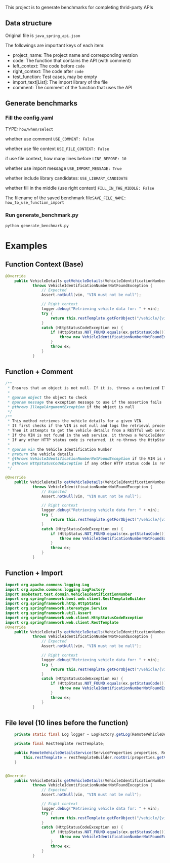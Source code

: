 This project is to generate benchmarks for completing thrid-party APIs

## Data structure

Original file is `java_spring_api.json`

The followings are important keys of each item:

- project_name: The project name and corresponding version
- code: The function that contains the API (with comment)
- left_context: The code before `code`
- right_context: The code after `code`
- test_function: Test cases, may be empty
- import_text[List]: The import library of the file
- comment: The comment of the function that uses the API


## Generate benchmarks

### Fill the config.yaml

TYPE: `how/when/select`

whether use comment `USE_COMMENT: False`

whether use file context `USE_FILE_CONTEXT: False`

if use file context, how many lines before `LINE_BEFORE: 10`

whether use import message `USE_IMPORT_MESSAGE: True`

whether include library candidates: `USE_LIBRARY_CANDIDATE`

whether fill in the middle (use right context) `FILL_IN_THE_MIDDLE: False`

The filename of the saved benchmark file`SAVE_FILE_NAME: how_to_use_function_import`


### Run generate_benchmark.py


```
python generate_benchmark.py
```

# Examples

## Function Context (Base)
```java
@Override
	public VehicleDetails getVehicleDetails(VehicleIdentificationNumber vin)
			throws VehicleIdentificationNumberNotFoundException {
                // Expected
                Assert.notNull(vin, "VIN must not be null");

                // Right context
                logger.debug("Retrieving vehicle data for: " + vin);
                try {
                    return this.restTemplate.getForObject("/vehicle/{vin}/details", VehicleDetails.class, vin);
                }
                catch (HttpStatusCodeException ex) {
                    if (HttpStatus.NOT_FOUND.equals(ex.getStatusCode())) {
                        throw new VehicleIdentificationNumberNotFoundException(vin, ex);
                    }
                    throw ex;
                }
            }
```


## Function + Comment
```java
/**
 * Ensures that an object is not null. If it is, throws a customized IllegalArgumentException.
 *
 * @param object the object to check
 * @param message the exception message to use if the assertion fails
 * @throws IllegalArgumentException if the object is null
 */
/**
 * This method retrieves the vehicle details for a given VIN.
 * It first checks if the VIN is not null and logs the retrieval process.
 * Then it attempts to get the vehicle details from a RESTful web service.
 * If the VIN is not found in the web service, it throws a VehicleIdentificationNumberNotFoundException.
 * If any other HTTP status code is returned, it re-throws the HttpStatusCodeException.
 *
 * @param vin the Vehicle Identification Number
 * @return the vehicle details
 * @throws VehicleIdentificationNumberNotFoundException if the VIN is not found in the web service
 * @throws HttpStatusCodeException if any other HTTP status code is returned
 */

@Override
	public VehicleDetails getVehicleDetails(VehicleIdentificationNumber vin)
			throws VehicleIdentificationNumberNotFoundException {
                // Expected
                Assert.notNull(vin, "VIN must not be null");

                // Right context
                logger.debug("Retrieving vehicle data for: " + vin);
                try {
                    return this.restTemplate.getForObject("/vehicle/{vin}/details", VehicleDetails.class, vin);
                }
                catch (HttpStatusCodeException ex) {
                    if (HttpStatus.NOT_FOUND.equals(ex.getStatusCode())) {
                        throw new VehicleIdentificationNumberNotFoundException(vin, ex);
                    }
                    throw ex;
                }
            }
```

## Function + Import
```java
import org.apache.commons.logging.Log
import org.apache.commons.logging.LogFactory
import smoketest.test.domain.VehicleIdentificationNumber
import org.springframework.boot.web.client.RestTemplateBuilder
import org.springframework.http.HttpStatus
import org.springframework.stereotype.Service
import org.springframework.util.Assert
import org.springframework.web.client.HttpStatusCodeException
import org.springframework.web.client.RestTemplate
@Override
	public VehicleDetails getVehicleDetails(VehicleIdentificationNumber vin)
			throws VehicleIdentificationNumberNotFoundException {
                // Expected
                Assert.notNull(vin, "VIN must not be null");

                // Right context
                logger.debug("Retrieving vehicle data for: " + vin);
                try {
                    return this.restTemplate.getForObject("/vehicle/{vin}/details", VehicleDetails.class, vin);
                }
                catch (HttpStatusCodeException ex) {
                    if (HttpStatus.NOT_FOUND.equals(ex.getStatusCode())) {
                        throw new VehicleIdentificationNumberNotFoundException(vin, ex);
                    }
                    throw ex;
                }
            }
```

## File level (10 lines before the function)
```java
	private static final Log logger = LogFactory.getLog(RemoteVehicleDetailsService.class);

	private final RestTemplate restTemplate;

	public RemoteVehicleDetailsService(ServiceProperties properties, RestTemplateBuilder restTemplateBuilder) {
		this.restTemplate = restTemplateBuilder.rootUri(properties.getVehicleServiceRootUrl()).build();
	}


@Override
	public VehicleDetails getVehicleDetails(VehicleIdentificationNumber vin)
			throws VehicleIdentificationNumberNotFoundException {
                // Expected
                Assert.notNull(vin, "VIN must not be null");

                // Right context
                logger.debug("Retrieving vehicle data for: " + vin);
                try {
                    return this.restTemplate.getForObject("/vehicle/{vin}/details", VehicleDetails.class, vin);
                }
                catch (HttpStatusCodeException ex) {
                    if (HttpStatus.NOT_FOUND.equals(ex.getStatusCode())) {
                        throw new VehicleIdentificationNumberNotFoundException(vin, ex);
                    }
                    throw ex;
                }
            }
```